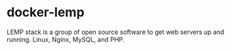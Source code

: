 # docker-lemp

LEMP stack is a group of open source software to get web servers up and running. 
Linux, Nginx, MySQL, and PHP.